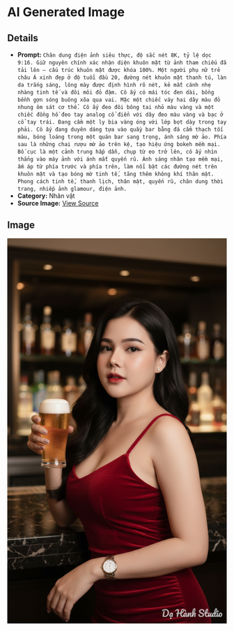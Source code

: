 # AI Generated Image

## Details
- **Prompt:** `Chân dung điện ảnh siêu thực, độ sắc nét 8K, tỷ lệ dọc 9:16. Giữ nguyên chính xác nhận diện khuôn mặt từ ảnh tham chiếu đã tải lên — cấu trúc khuôn mặt được khóa 100%. Một người phụ nữ trẻ châu Á xinh đẹp ở độ tuổi đầu 20, đường nét khuôn mặt thanh tú, làn da trắng sáng, lông mày được định hình rõ nét, kẻ mắt cánh nhẹ nhàng tinh tế và đôi môi đỏ đậm. Cô ấy có mái tóc đen dài, bồng bềnh gợn sóng buông xõa qua vai. Mặc một chiếc váy hai dây màu đỏ nhung ôm sát cơ thể. Cô ấy đeo đôi bông tai nhỏ màu vàng và một chiếc đồng hồ đeo tay analog cổ điển với dây đeo màu vàng và bạc ở cổ tay trái. Đang cầm một ly bia vàng óng với lớp bọt dày trong tay phải. Cô ấy đang duyên dáng tựa vào quầy bar bằng đá cẩm thạch tối màu, bóng loáng trong một quán bar sang trọng, ánh sáng mờ ảo. Phía sau là những chai rượu mờ ảo trên kệ, tạo hiệu ứng bokeh mềm mại. Bố cục là một cảnh trung hấp dẫn, chụp từ eo trở lên, cô ấy nhìn thẳng vào máy ảnh với ánh mắt quyến rũ. Ánh sáng nhân tạo mềm mại, ấm áp từ phía trước và phía trên, làm nổi bật các đường nét trên khuôn mặt và tạo bóng mờ tinh tế, tăng thêm không khí thân mật. Phong cách tinh tế, thanh lịch, thân mật, quyến rũ, chân dung thời trang, nhiếp ảnh glamour, điện ảnh.`
- **Category:** Nhân vật
- **Source Image:** [View Source](https://raw.githubusercontent.com/lenzcomvth/ImageLibrary/main/Female.png)

## Image
![AI Generated Image](./image-2025-10-03T01-12-16-121Z.png)